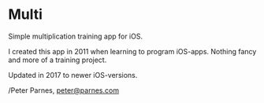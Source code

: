 # Multi
Simple multiplication training app for iOS. 

I created this app in 2011 when learning to program iOS-apps. Nothing fancy and more of a training project. 

Updated in 2017 to newer iOS-versions. 

/Peter Parnes, peter@parnes.com 
